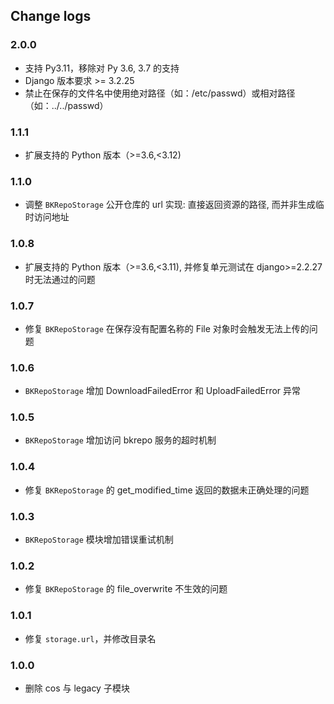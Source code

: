 ## Change logs

### 2.0.0

- 支持 Py3.11，移除对 Py 3.6, 3.7 的支持
- Django 版本要求 >= 3.2.25
- 禁止在保存的文件名中使用绝对路径（如：/etc/passwd）或相对路径（如：../../passwd）

### 1.1.1

- 扩展支持的 Python 版本（>=3.6,<3.12)

### 1.1.0
 
- 调整 `BKRepoStorage` 公开仓库的 url 实现: 直接返回资源的路径, 而并非生成临时访问地址

### 1.0.8
 
- 扩展支持的 Python 版本（>=3.6,<3.11), 并修复单元测试在 django>=2.2.27 时无法通过的问题

### 1.0.7
 
- 修复 `BKRepoStorage` 在保存没有配置名称的 File 对象时会触发无法上传的问题

### 1.0.6

- `BKRepoStorage` 增加 DownloadFailedError 和 UploadFailedError 异常

### 1.0.5

- `BKRepoStorage` 增加访问 bkrepo 服务的超时机制

### 1.0.4

- 修复 `BKRepoStorage` 的 get_modified_time 返回的数据未正确处理的问题

### 1.0.3

- `BKRepoStorage` 模块增加错误重试机制

### 1.0.2

- 修复 `BKRepoStorage` 的 file_overwrite 不生效的问题

### 1.0.1

- 修复 `storage.url`，并修改目录名

### 1.0.0

- 删除 cos 与 legacy 子模块
